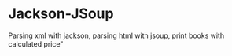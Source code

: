 # Jackson-JSoup
Parsing xml with jackson, parsing html with jsoup, print books with calculated price"
